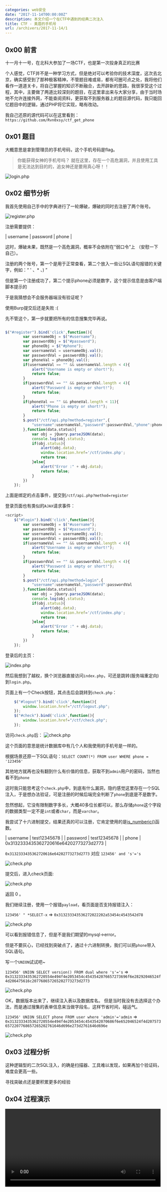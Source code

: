 ```yaml
---
categories: web安全
date: "2017-11-14T00:00:00Z"
description: 本文介绍一个在CTF中遇到的经典二次注入
title: CTF - 美眉的手机号
url: /archivers/2017-11-14/1
---
```



## 0x00 前言

十一月十一号，在北科大参加了一场CTF，也是第一次投身真正的比赛

个人感觉，CTF并不是一种学习方式，但是绝对可以考验你的技术深度，这次去北京，确实感受到了那种极客精神，不管题目难或易，都有可圈可点之处，我将他们看作一道道关卡，将自己掌握的知识不断融合，去开辟新的思路，我很享受这个过程，其中，主要做了两道比较深刻的题目，在这里拿出来与大家分享，由于当时场地不允许连接外网，不能查阅资料，更获取不到服务器上的题目源代码，我只能回忆题目中的逻辑，通过PHP将它实现，略有改动。

我自己还原的源代码可以在这里看到：`https://github.com/Rvn0xsy/ctf_get_phone`


## 0x01 题目

大概意思是拿到管理员的手机号码，这个手机号码是flag。

> 你能获得女神的手机号吗？ 就在这里，存在一个高危漏洞，并且使用工具是无法达到目的的，追女神还是要用真心呀！！ 

![login.php](https://images.payloads.online/e62c2c02-4f5e-11ec-a5af-00d861bf4abb.png)

## 0x02 细节分析

我首先使用自己手中的字典进行了一轮爆破，爆破的同时去注册了两个账号。

![register.php](https://images.payloads.online/e66d3be8-4f5e-11ec-8b5d-00d861bf4abb.png)

注册需要提供：

| username | password | phone |

这时，爆破未果，既然是一个高危漏洞，概率不会依附在“弱口令”上 （安慰一下自己）。

注册的两个账号，第一个是用于正常查看，第二个放入一些让SQL语句报错的关键字，例如：“ ' 、* 、) ”

但是第一个注册成功了，第二个提示phone必须是数字，这个提示信息是由客户端脚本提示的

于是我猜想会不会服务器端没有验证呢？

使用Burp提交后还是失败 :( 

先不管这个，第一步就要把所有的信息搜集完毕再说。

```javascript

$("#register").bind('click',function(){
        var usernameObj = $("#username");
        var passwordObj = $("#password");
        var phoneObj = $("#phone");
        var usernameVal = usernameObj.val();
        var passwordVal = passwordObj.val();
        var phoneVal = phoneObj.val();
        if(usernameVal == "" && usernameVal.length < 4){
            alert("Username is empty or short!");
            return false;
        }
        if(passwordVal == "" && passwordVal.length < 4){
            alert("Password is empty or short!");
            return false;
        }
        if(phoneVal == "" && phoneVal.length < 11){
            alert("Phone is empty or short!");
            return false;
        }
        $.post("/ctf/api.php?method=register",{
            "username":usernameVal,"password":passwordVal,"phone":phoneVal
        },function(data,status){
            var obj = jQuery.parseJSON(data);
            console.log(obj.status);
            if(obj.status){
                alert(obj.data);
                window.location.href='/ctf/index.php';
                return true;
            }else{
                alert("Error :" + obj.data);
                return false;
            }
        })
    });
```

上面是绑定的点击事件，提交到`/ctf/api.php?method=register`

登录页面也有类似的`AJAX`请求事件：

```javascript
<script>
    $("#login").bind('click',function(){
        var usernameObj = $("#username");
        var passwordObj = $("#password");
        var usernameVal = usernameObj.val();
        var passwordVal = passwordObj.val();
        if(usernameVal == "" && usernameVal.length < 4){
            alert("Username is empty or short!");
            return false;
        }
        if(passwordVal == "" && passwordVal.length < 4){
            alert("Password is empty or short!");
            return false;
        }
        $.post("/ctf/api.php?method=login",{
            "username":usernameVal,"password":passwordVal
        },function(data,status){
            var obj = jQuery.parseJSON(data);
            console.log(obj.status);
            if(obj.status){
                alert(obj.data);
                window.location.href='/ctf/index.php';
                return true;
            }else{
                alert("Error :" + obj.data);
                return false;
            }
        })
    });

```

登录后的主页：

![index.php](https://images.payloads.online/e6abeb86-4f5e-11ec-b1e3-00d861bf4abb.png)

然后我想到了越权，换个浏览器直接访问`index.php`，可还是跳转(服务端重定向)到`login.php`。

页面上有一个Check按钮，其点击后会跳转到`check.php`：

```javascript
    $("#logout").bind('click',function(){
        window.location.href="/ctf/logout.php";
    });
    $("#check").bind('click',function(){
        window.location.href="/ctf/check.php";
    });
```

访问`check.php`后：
![check.php](https://images.payloads.online/e6f84a26-4f5e-11ec-a41a-00d861bf4abb.png)

这个页面的意思是统计数据库中有几个人和我使用的手机号是一样的。

根据场景还原一下SQL语句：`SELECT COUNT(*) FROM user WHERE phone = '123456'`

其他地方就再也没有翻到什么有价值的信息，获取不到`admin`用户的密码，当然也看不到`phone`

这时我只能思考这个`check.php`中，到底有什么漏洞，隐约感觉这里存在一个SQL注入，于是想办法验证，可是注册的时候后端完全判断了`phone`到底是不是数字。

忽然想起，它没有限制数字多长，大概40多位长都可以，那么存储`phone`这个字段的数据类型一定不是`int`或者`char`，而是`varchar`。

我尝试了十六进制提交，结果还真的可以注册，它肯定使用的是[is_numberic()](http://php.net/manual/zh/function.is-numeric.php)函数。

| username | test12345678 |
| password | test12345678 |
| phone | 0x3132333435362720616e64202773273d2773 |

`0x3132333435362720616e64202773273d2773` 对应 `123456' and 's'='s`

![check.php](https://images.payloads.online/e73681e2-4f5e-11ec-8967-00d861bf4abb.png)

提交后，进入check页面:

![check.php](https://images.payloads.online/e7708b30-4f5e-11ec-9890-00d861bf4abb.png)

返回 0 。

我们继续注册，使用一个报错`payload`，看页面是否支持报错注入：

`123456' " *SELECT-x` => `0x313233343536272022202a53454c4543542d78`


![check.php](https://images.payloads.online/e7ba517a-4f5e-11ec-a9bf-00d861bf4abb.png)

可以看到报错信息了，但是不是我们期望的mysql->error。

但是不要灰心，已经找到突破点了，通过十六进制转换，我们可以把`phone`带入SQL语句。

写一个`UNION`试试吧~ 

`123456' UNION SELECT version() FROM dual where 's'='s`  => `0x3132333435362720554e494f4e2053454c4543542076657273696f6e28292046524f4d206475616c207768657265202773273d2773`

![check.php](https://images.payloads.online/e8004838-4f5e-11ec-8655-00d861bf4abb.png)

OK，数据版本出来了，继续注入表以及数据库名。 但是当时我没有去选择这个办法，而是通过搜集的表单信息来当做字段名，这样节省时间，碰运气。

`123456' UNION SELECT phone FROM user where 'admin'='admin` => `0x3132333435362720554e494f4e2053454c4543542070686f6e652046524f4d2075736572207768657265202761646d696e273d2761646d696e`

![check.php](https://images.payloads.online/e83c0e54-4f5e-11ec-9511-00d861bf4abb.png)

## 0x03 过程分析

这种逻辑型的二次SQL注入，的确是扫描器、工具难以发现，如果再加个验证码，难度会更高一些。

寻找突破点还是要积累更多的经验

## 0x04 过程演示

<p>
<video src="https://images.payloads.online/e885a686-4f5e-11ec-b151-00d861bf4abb.mp4" controls="controls" width="500px">
哎呀~ 换个浏览器试试吧！
</video>
</p>






